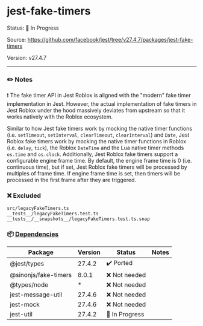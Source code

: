 # jest-fake-timers

Status: :hammer: In Progress

Source: https://github.com/facebook/jest/tree/v27.4.7/packages/jest-fake-timers

Version: v27.4.7

---

### :pencil2: Notes
:exclamation: The fake timer API in Jest Roblox is aligned with the "modern" fake timer implementation in Jest. However, the actual implementation of fake timers in Jest Roblox under the hood massively deviates from upstream so that it works natively with the Roblox ecosystem.

Similar to how Jest fake timers work by mocking the native timer functions (i.e. `setTimeout`, `setInterval`, `clearTimeout`, `clearInterval`) and `Date`, Jest Roblox fake timers work by mocking the native timer functions in Roblox (i.e. `delay`, `tick`), the Roblox `DateTime` and the Lua native timer methods `os.time` and `os.clock`.
Additionally, Jest Roblox fake timers support a configurable engine frame time. By default, the engine frame time is 0 (i.e. continuous time), but if set, Jest Roblox fake timers will be processed by multiples of frame time. If engine frame time is set, then timers will be processed in the first frame after they are triggered.

### :x: Excluded
```
src/legacyFakeTimers.ts
__tests__/legacyFakeTimers.test.ts
__tests__/__snapshots__/legacyFakeTimers.test.ts.snap
```

### :package: [Dependencies](https://github.com/facebook/jest/blob/v27.4.7/packages/jest-fake-timers/package.json)
| Package              | Version | Status                    | Notes |
| -------------------- | ------- | ------------------------- | ----- |
| @jest/types          | 27.4.2  | :heavy_check_mark: Ported |       |
| @sinonjs/fake-timers | 8.0.1   | :x: Not needed            |       |
| @types/node          | *       | :x: Not needed            |       |
| jest-message-util    | 27.4.6  | :x: Not needed            |       |
| jest-mock            | 27.4.6  | :x: Not needed            |       |
| jest-util            | 27.4.2  | :hammer: In Progress      |       |
